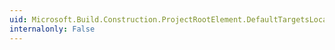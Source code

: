 ```yaml
---
uid: Microsoft.Build.Construction.ProjectRootElement.DefaultTargetsLocation
internalonly: False
---
```

